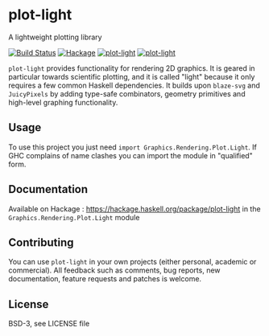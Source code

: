 # plot-light

A lightweight plotting library

[![Build Status](https://travis-ci.org/ocramz/plot-light.png)](https://travis-ci.org/ocramz/plot-light)
[![Hackage](https://img.shields.io/hackage/v/plot-light.svg)](https://hackage.haskell.org/package/plot-light)
[![plot-light](http://stackage.org/package/plot-light/badge/lts)](http://stackage.org/lts/package/plot-light)
[![plot-light](http://stackage.org/package/plot-light/badge/nightly)](http://stackage.org/nightly/package/plot-light)




`plot-light` provides functionality for rendering 2D graphics. It is geared in particular towards scientific plotting, and it is called "light" because it only requires a few common Haskell dependencies.
It builds upon `blaze-svg` and `JuicyPixels` by adding type-safe combinators, geometry primitives and high-level graphing functionality.

## Usage

To use this project you just need `import Graphics.Rendering.Plot.Light`. If GHC complains of name clashes you can import the module in "qualified" form.


## Documentation

Available on Hackage : https://hackage.haskell.org/package/plot-light in the `Graphics.Rendering.Plot.Light` module

## Contributing

You can use `plot-light` in your own projects (either personal, academic or commercial). All feedback such as comments, bug reports, new documentation, feature requests and patches is welcome.


## License

BSD-3, see LICENSE file